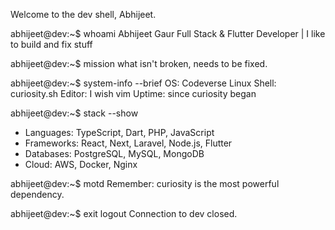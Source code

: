 Welcome to the dev shell, Abhijeet.

abhijeet@dev:~$ whoami
Abhijeet Gaur
Full Stack & Flutter Developer | I like to build and fix stuff

abhijeet@dev:~$ mission
what isn't broken, needs to be fixed.

abhijeet@dev:~$ system-info --brief
OS: Codeverse Linux
Shell: curiosity.sh
Editor: I wish vim
Uptime: since curiosity began

abhijeet@dev:~$ stack --show
 - Languages: TypeScript, Dart, PHP, JavaScript
- Frameworks: React, Next, Laravel, Node.js, Flutter
 - Databases: PostgreSQL, MySQL, MongoDB
  - Cloud: AWS, Docker, Nginx

abhijeet@dev:~$ motd
Remember: curiosity is the most powerful dependency.

abhijeet@dev:~$ exit
logout
Connection to dev closed.